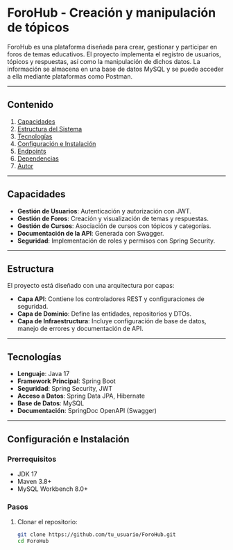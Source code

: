 # ForoHub - Creación y manipulación de tópicos

ForoHub es una plataforma diseñada para crear, gestionar y participar en foros de temas educativos. El proyecto implementa el registro de usuarios, tópicos y respuestas, así como la manipulación de dichos datos. La información se almacena en una base de datos MySQL y se puede acceder a ella mediante plataformas como Postman.

---

## **Contenido**
1. [Capacidades](#capacidades)
2. [Estructura del Sistema](#estructura)
3. [Tecnologías](#tecnologías)
4. [Configuración e Instalación](#configuración-e-instalación)
5. [Endpoints](#endpoints-principales)
6. [Dependencias](#dependencias)
7. [Autor](#autor)

---

## **Capacidades**
- **Gestión de Usuarios**: Autenticación y autorización con JWT.
- **Gestión de Foros**: Creación y visualización de temas y respuestas.
- **Gestión de Cursos**: Asociación de cursos con tópicos y categorías.
- **Documentación de la API**: Generada con Swagger.
- **Seguridad**: Implementación de roles y permisos con Spring Security.

---

## **Estructura**
El proyecto está diseñado con una arquitectura por capas:
- **Capa API**: Contiene los controladores REST y configuraciones de seguridad.
- **Capa de Dominio**: Define las entidades, repositorios y DTOs.
- **Capa de Infraestructura**: Incluye configuración de base de datos, manejo de errores y documentación de API.

---

## **Tecnologías**
- **Lenguaje**: Java 17
- **Framework Principal**: Spring Boot
- **Seguridad**: Spring Security, JWT
- **Acceso a Datos**: Spring Data JPA, Hibernate
- **Base de Datos**: MySQL
- **Documentación**: SpringDoc OpenAPI (Swagger)

---

## **Configuración e Instalación**

### **Prerrequisitos**
- JDK 17
- Maven 3.8+
- MySQL Workbench 8.0+

### **Pasos**
1. Clonar el repositorio:
   ```bash
   git clone https://github.com/tu_usuario/ForoHub.git
   cd ForoHub
